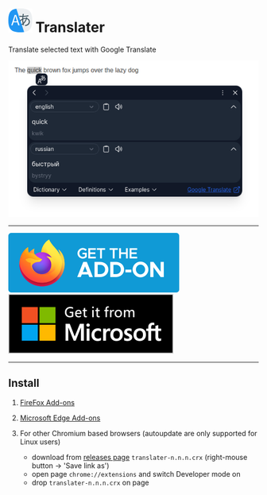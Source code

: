 # ![translater icon](src/icons/48.png) Translater

Translate selected text with Google Translate

![translater screenshot](docs/screenshot.png)

***

[![FireFox Add-ons](docs/get-the-addon-fx-apr-2020.svg)](https://addons.mozilla.org/firefox/addon/translater-gt)
[![Microsoft Edge Add-ons](docs/Get_it_from_Microsoft_Badge.svg)](https://microsoftedge.microsoft.com/addons/detail/ohcoejhlajaopflplmckddjcfecgleij)

***

## Install

1. [FireFox Add-ons](https://addons.mozilla.org/firefox/addon/translater-gt)
2. [Microsoft Edge Add-ons](https://microsoftedge.microsoft.com/addons/detail/ohcoejhlajaopflplmckddjcfecgleij)
3. For other Chromium based browsers (autoupdate are only supported for Linux users)

   * download from [releases page](https://github.com/chergav/translater/releases) `translater-n.n.n.crx` (right-mouse button -> 'Save link as')
   * open page `chrome://extensions` and switch Developer mode on
   * drop `translater-n.n.n.crx` on page
